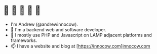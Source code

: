 # :wave: :wave: :wave: :wave: :wave:

- I'm Andrew (@andrewinnocow). 
- 👀 I'm a backend web and software developer. 
- 💞️ I mostly use PHP and Javascript on LAMP adjacent platforms and frameworks.
- 📫  I have a website and blog at [https://innocow.com]innocow.com

